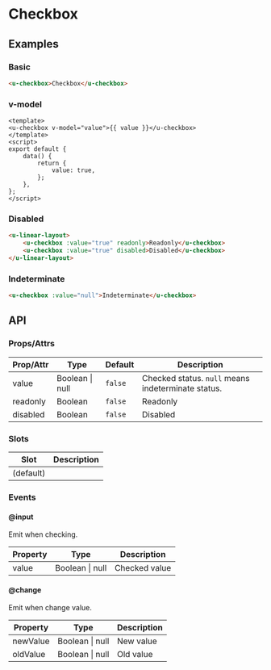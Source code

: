 # Checkbox

## Examples
### Basic

``` html
<u-checkbox>Checkbox</u-checkbox>
```

### v-model

``` vue
<template>
<u-checkbox v-model="value">{{ value }}</u-checkbox>
</template>
<script>
export default {
    data() {
        return {
            value: true,
        };
    },
};
</script>
```

### Disabled

``` html
<u-linear-layout>
    <u-checkbox :value="true" readonly>Readonly</u-checkbox>
    <u-checkbox :value="true" disabled>Disabled</u-checkbox>
</u-linear-layout>
```

### Indeterminate

``` html
<u-checkbox :value="null">Indeterminate</u-checkbox>
```

## API
### Props/Attrs

| Prop/Attr | Type | Default | Description |
| --------- | ---- | ------- | ----------- |
| value | Boolean \| null | `false` | Checked status. `null` means indeterminate status.  |
| readonly | Boolean | `false` | Readonly |
| disabled | Boolean | `false` | Disabled |

### Slots

| Slot | Description |
| ---- | ----------- |
| (default) | |

### Events

#### @input

Emit when checking.

| Property | Type | Description |
| -------- | ---- | ----------- |
| value | Boolean \| null | Checked value |

#### @change

Emit when change value.

| Property | Type | Description |
| -------- | ---- | ----------- |
| newValue | Boolean \| null | New value |
| oldValue | Boolean \| null | Old value |
